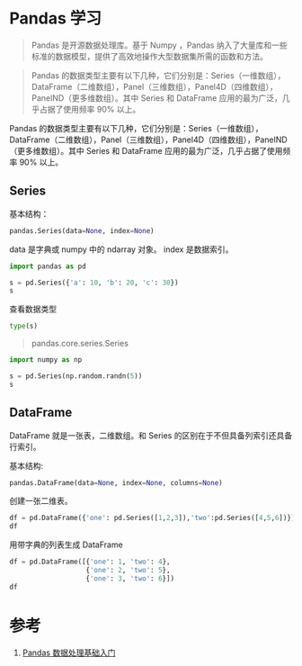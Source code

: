 # Pandas 学习

> Pandas 是开源数据处理库。基于 Numpy ，Pandas 纳入了大量库和一些标准的数据模型，提供了高效地操作大型数据集所需的函数和方法。

> Pandas 的数据类型主要有以下几种，它们分别是：Series（一维数组），DataFrame（二维数组），Panel（三维数组），Panel4D（四维数组），PanelND（更多维数组）。其中 Series 和 DataFrame 应用的最为广泛，几乎占据了使用频率 90% 以上。

Pandas 的数据类型主要有以下几种，它们分别是：Series（一维数组），DataFrame（二维数组），Panel（三维数组），Panel4D（四维数组），PanelND（更多维数组）。其中 Series 和 DataFrame 应用的最为广泛，几乎占据了使用频率 90% 以上。

## Series

基本结构：

```python
pandas.Series(data=None, index=None)
```

data 是字典或 numpy 中的 ndarray 对象。 index 是数据索引。

```python
import pandas as pd

s = pd.Series({'a': 10, 'b': 20, 'c': 30})
s
```

查看数据类型

```python
type(s)
```

> pandas.core.series.Series


```python
import numpy as np

s = pd.Series(np.random.randn(5))
s
```

## DataFrame 

DataFrame 就是一张表，二维数组。和 Series 的区别在于不但具备列索引还具备行索引。

基本结构:

```python
pandas.DataFrame(data=None, index=None, columns=None)
```

创建一张二维表。

```python
df = pd.DataFrame({'one': pd.Series([1,2,3]),'two':pd.Series([4,5,6])})
df
```

用带字典的列表生成 DataFrame

```python
df = pd.DataFrame([{'one': 1, 'two': 4},
                   {'one': 2, 'two': 5},
                   {'one': 3, 'two': 6}])
df
```


# 参考

1. [Pandas 数据处理基础入门](https://www.lanqiao.cn/courses/906)